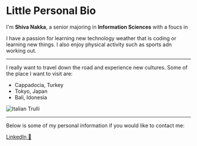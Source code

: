 # Little Personal Bio



I'm **Shiva Nakka**, a senior majoring in **Information Sciences** with a foucs in 


I have a passion for learning new technology weather that is coding or learning new things. I also enjoy physical activity such as sports adn working out.

----

I really want to travel down the road and experience new cultures. Some of the place I want to visit are:

- Cappadocia, Turkey 
- Tokyo, Japan
- Bali, Idonesia

<img src="![Ottoman-Cave-Suites](Ottoman-Cave-Suites.jpeg)" alt="Italian Trulli">

***

Below is some of my personal information if you would like to contact me:

<a href="https://www.linkedin.com/in/shiva-nakka-414204132/">LinkedIn 💼</a>


